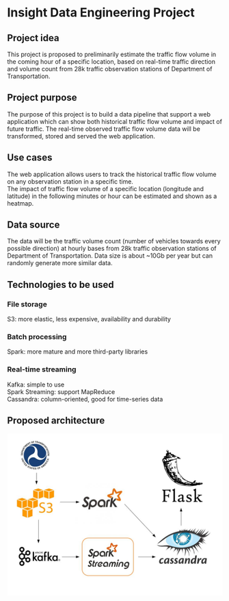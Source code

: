 # Insight Data Engineering Project
## Project idea
This project is proposed to preliminarily estimate the traffic flow volume in the coming hour of a specific location, based on real-time traffic direction and volume count from 28k traffic observation stations of Department of Transportation.
## Project purpose
The purpose of this project is to build a data pipeline that support a web application which can show both historical traffic flow volume and impact of future traffic. The real-time observed traffic flow volume data will be transformed, stored and served the web application.
## Use cases
The web application allows users to track the historical traffic flow volume on any observation station in a specific time.<br>
The impact of traffic flow volume of a specific location (longitude and latitude) in the following minutes or hour can be estimated and shown as a heatmap.
## Data source
The data will be the traffic volume count (number of vehicles towards every possible direction) at hourly bases from 28k traffic observation stations of Department of Transportation. Data size is about ~10Gb per year but can randomly generate more similar data.<br>
## Technologies to be used
### File storage
S3: more elastic, less expensive, availability and durability
### Batch processing
Spark: more mature and more third-party libraries
### Real-time streaming
Kafka: simple to use<br>
Spark Streaming: support MapReduce<br>
Cassandra: column-oriented, good for time-series data
## Proposed architecture
![image](https://raw.githubusercontent.com/YIZHUSTC/InsightDE/master/arch.jpg)
